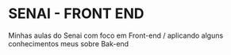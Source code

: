 # SENAI - FRONT END
Minhas aulas do Senai com foco em Front-end / aplicando alguns conhecimentos meus sobre Bak-end
